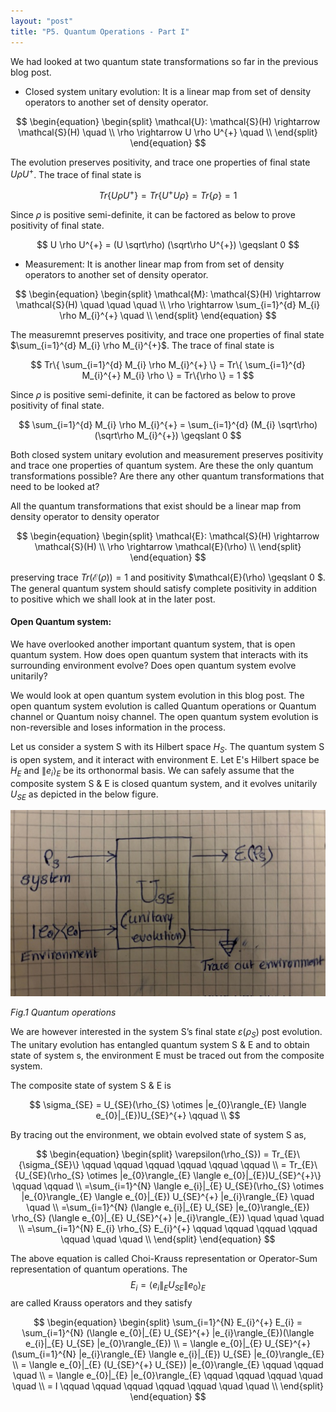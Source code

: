 ```yaml
---
layout: "post"
title: "P5. Quantum Operations - Part I"
---
```

We had looked at two quantum state transformations so far in the previous blog post.

- Closed system unitary evolution: It is a linear map from set of density operators to another set of density operator.

$$
\begin{equation}
\begin{split}
\mathcal{U}: \mathcal{S}(H) \rightarrow \mathcal{S}(H) \quad \\
\rho \rightarrow U \rho U^{+} \quad \\
\end{split}
\end{equation}
$$  

The evolution preserves positivity, and trace one properties of final state $U \rho U^{+}$. The trace of final state is

$$
Tr\{ U \rho U^{+} \} = Tr\{U^{+} U \rho \} = Tr\{\rho \} = 1
$$

Since $\rho$ is positive semi-definite, it can be factored as below to prove positivity of final state.

$$
U \rho U^{+} = (U \sqrt\rho) (\sqrt\rho U^{+}) \geqslant 0 
$$

- Measurement:  It is another linear map from from set of density operators to another set of density operator.

$$
\begin{equation}
\begin{split}
\mathcal{M}: \mathcal{S}(H) \rightarrow \mathcal{S}(H) \quad \quad \quad \\
\rho \rightarrow \sum_{i=1}^{d} M_{i} \rho M_{i}^{+} \quad \\
\end{split}
\end{equation}
$$  

The measuremnt preserves positivity, and trace one properties of final state $\sum_{i=1}^{d} M_{i} \rho M_{i}^{+}$. The trace of final state is

$$
Tr\{ \sum_{i=1}^{d} M_{i} \rho M_{i}^{+} \} = Tr\{ \sum_{i=1}^{d} M_{i}^{+} M_{i} \rho  \} = Tr\{\rho \} = 1
$$

Since $\rho$ is positive semi-definite, it can be factored as below to prove positivity of final state.

$$
\sum_{i=1}^{d} M_{i} \rho M_{i}^{+} = \sum_{i=1}^{d} (M_{i} \sqrt\rho) (\sqrt\rho M_{i}^{+}) \geqslant 0 
$$

Both closed system unitary evolution and measurement preserves positivity and trace one properties of quantum system. Are these the only quantum transformations possible? Are there any other quantum transformations that need to be looked at? 

All the quantum transformations that exist should be a linear map from density operator to density operator 

$$
\begin{equation}
\begin{split}
\mathcal{E}: \mathcal{S}(H) \rightarrow \mathcal{S}(H) \\
\rho \rightarrow \mathcal{E}(\rho) \\
\end{split}
\end{equation}
$$  

preserving trace $Tr(\mathcal{E}(\rho)) = 1$ and positivity $\mathcal{E}(\rho) \geqslant 0 $. The general quantum system should satisfy complete positivity in addition to positive which we shall look at in the later post.

#### Open Quantum system:
We have overlooked another important quantum system, that is open quantum system. How does open quantum system that interacts with its surrounding environment evolve? Does open quantum system evolve unitarily?  

We would look at open quantum system evolution in this blog post. The open quantum system evolution is called Quantum operations or Quantum channel or Quantum noisy channel. The open quantum system evolution is non-reversible and loses information in the process.

Let us consider a system S with its Hilbert space $H_{S}$. The quantum system S is open system, and it interact with environment E. Let E's Hilbert space be $H_{E}$ and $\|e_{i}\rangle_{E}$ be its orthonormal basis. We can safely assume that the composite system S & E is closed quantum system, and it evolves unitarily $U_{SE}$ as depicted in the below figure.  

![quantum operation image](/assets/images/quantum_operations.jpg)   

*Fig.1 Quantum operations* 

We are however interested in the system S’s final state $\varepsilon(\rho_{S})$ post evolution. The unitary evolution has entangled quantum system S & E and to obtain state of system s, the environment E must be traced out from the composite system.  

The composite state of system S & E is  

$$
\sigma_{SE} = U_{SE}(\rho_{S} \otimes |e_{0}\rangle_{E} \langle e_{0}|_{E})U_{SE}^{+}  \qquad \\
$$

By tracing out the environment, we obtain evolved state of  system S as,  

$$
\begin{equation}
\begin{split}
\varepsilon(\rho_{S}) = Tr_{E}\{\sigma_{SE}\} \qquad \qquad \qquad \qquad \qquad \qquad \\
= Tr_{E}\{U_{SE}(\rho_{S} \otimes |e_{0}\rangle_{E} \langle e_{0}|_{E})U_{SE}^{+}\} \qquad \qquad \\
=\sum_{i=1}^{N} \langle e_{i}|_{E} U_{SE}(\rho_{S} \otimes |e_{0}\rangle_{E} \langle e_{0}|_{E}) U_{SE}^{+} |e_{i}\rangle_{E} \quad \quad \\
=\sum_{i=1}^{N} (\langle e_{i}|_{E} U_{SE} |e_{0}\rangle_{E}) \rho_{S}  (\langle e_{0}|_{E} U_{SE}^{+} |e_{i}\rangle_{E}) \quad \quad \quad \\
=\sum_{i=1}^{N} E_{i} \rho_{S} E_{i}^{+} \qquad \qquad \qquad \qquad \qquad \quad \quad \\
\end{split}
\end{equation}
$$

The above equation is called Choi-Krauss representation or Operator-Sum representation of quantum operations. The $$E_{i}=\langle e_{i}\|_{E} U_{SE}\|e_{0}\rangle_{E}$$ are called Krauss operators and they satisfy 

$$
\begin{equation}
\begin{split}
\sum_{i=1}^{N} E_{i}^{+} E_{i} = \sum_{i=1}^{N} (\langle e_{0}|_{E} U_{SE}^{+} |e_{i}\rangle_{E})(\langle e_{i}|_{E} U_{SE} |e_{0}\rangle_{E}) \\
= \langle e_{0}|_{E} U_{SE}^{+} (\sum_{i=1}^{N} |e_{i}\rangle_{E} \langle e_{i}|_{E}) U_{SE} |e_{0}\rangle_{E} \\
= \langle e_{0}|_{E} (U_{SE}^{+} U_{SE}) |e_{0}\rangle_{E} \qquad \qquad \quad \\
= \langle e_{0}|_{E} |e_{0}\rangle_{E} \qquad \qquad \qquad \quad \quad \\
= I \qquad \qquad \qquad \qquad \qquad \quad \quad \\
\end{split}
\end{equation}
$$


